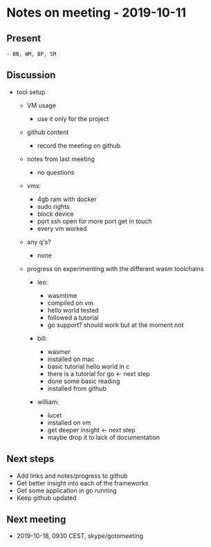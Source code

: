 # Notes on meeting - 2019-10-11

## Present
    - BB, WM, BP, SM

## Discussion

- tool setup

    - VM usage
        - use it only for the project

    - github content
        - record the meeting on github

    - notes from last meeting
        - no questions

    - vms:
        - 4gb ram with docker
        - sudo rights
        - block device
        - port ssh open for more port get in touch
        - every vm worked

    - any q's?
        - none

    - progress on experimenting with the different wasm toolchains
        - leo:
            - wasmtime
            - compiled on vm
            - hello world tested
            - followed a tutorial
            - go support? should work but at the moment not

        - bill:
            - wasmer
            - installed on mac
            - basic tutorial hello world in c
            - there is a tutorial for go <- next step
            - done some basic reading
            - installed from github

        - william:
            - lucet
            - installed on vm
            - get deeper insight <- next step
            - maybe drop it to lack of documentation

## Next steps

- Add links and notes/progress to github
- Get better insight into each of the frameworks
- Get some application in go running
- Keep github updated

## Next meeting

- 2019-10-18, 0930 CEST, skype/gotomeeting
